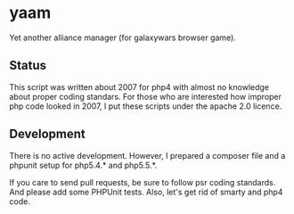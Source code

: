 # yaam
Yet another alliance manager (for galaxywars browser game).

## Status
This script was written about 2007 for php4 with almost no knowledge about
proper coding standars.
For those who are interested how improper php code looked in 2007, I put
these scripts under the apache 2.0 licence.

## Development
There is no active development. However, I prepared a composer file and a
phpunit setup for php5.4.\* and php5.5.\*.

If you care to send pull requests, be sure to follow psr coding standards.
And please add some PHPUnit tests.
Also, let's get rid of smarty and php4 code.

